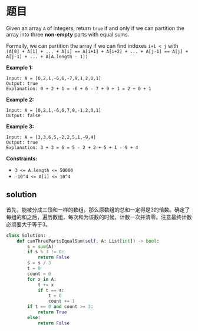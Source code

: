 # 题目

Given an array `A` of integers, return `true` if and only if we can partition the array into three **non-empty** parts with equal sums.

Formally, we can partition the array if we can find indexes `i+1 < j` with `(A[0] + A[1] + ... + A[i] == A[i+1] + A[i+2] + ... + A[j-1] == A[j] + A[j-1] + ... + A[A.length - 1])`

 

**Example 1:**

```
Input: A = [0,2,1,-6,6,-7,9,1,2,0,1]
Output: true
Explanation: 0 + 2 + 1 = -6 + 6 - 7 + 9 + 1 = 2 + 0 + 1
```

**Example 2:**

```
Input: A = [0,2,1,-6,6,7,9,-1,2,0,1]
Output: false
```

**Example 3:**

```
Input: A = [3,3,6,5,-2,2,5,1,-9,4]
Output: true
Explanation: 3 + 3 = 6 = 5 - 2 + 2 + 5 + 1 - 9 + 4
```

 

**Constraints:**

- `3 <= A.length <= 50000`
- `-10^4 <= A[i] <= 10^4`

## solution

首先，能被分成三段和一样的数组，那么原数组的总和一定得是3的倍数。确定了每组的和之后，遍历数组，每次和为该数的时候，计数一次并清零。注意最终计数必须要大于等于3。

```python
class Solution:
    def canThreePartsEqualSum(self, A: List[int]) -> bool:
        s = sum(A)
        if s % 3 != 0:
            return False
        s = s / 3
        t = 0
        count = 0
        for x in A:
            t += x
            if t == s:
                t = 0
                count += 1
        if t == 0 and count >= 3:
            return True
        else:
            return False
```

